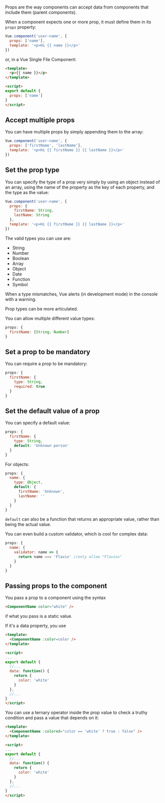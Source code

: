 Props are the way components can accept data from components that include them (parent components).

When a component expects one or more prop, it must define them in its `props` property:

```js
Vue.component('user-name', {
  props: ['name'],
  template: '<p>Hi {{ name }}</p>'
})
```

or, in a Vue Single File Component:

```html
<template>
  <p>{{ name }}</p>
</template>

<script>
export default {
  props: ['name']
}
</script>
```

## Accept multiple props

You can have multiple props by simply appending them to the array:

```js
Vue.component('user-name', {
  props: ['firstName', 'lastName'],
  template: '<p>Hi {{ firstName }} {{ lastName }}</p>'
})
```

## Set the prop type

You can specify the type of a prop very simply by using an object instead of an array, using the name of the property as the key of each property, and the type as the value:

```js
Vue.component('user-name', {
  props: {
    firstName: String,
    lastName: String
  },
  template: '<p>Hi {{ firstName }} {{ lastName }}</p>'
})
```

The valid types you can use are:

- String
- Number
- Boolean
- Array
- Object
- Date
- Function
- Symbol

When a type mismatches, Vue alerts (in development mode) in the console with a warning.

Prop types can be more articulated.

You can allow multiple different value types:

```js
props: {
  firstName: [String, Number]
}
```

## Set a prop to be mandatory

You can require a prop to be mandatory:

```js
props: {
  firstName: {
    type: String,
    required: true
  }
}
```

## Set the default value of a prop

You can specify a default value:

```js
props: {
  firstName: {
    type: String,
    default: 'Unknown person'
  }
}
```

For objects:

```js
props: {
  name: {
    type: Object,
    default: {
      firstName: 'Unknown',
      lastName: ''
    }
  }
}
```

`default` can also be a function that returns an appropriate value, rather than being the actual value.

You can even build a custom validator, which is cool for complex data:

```js
props: {
  name: {
    validator: name => {
      return name === 'Flavio' //only allow "Flavios"
    }
  }
}
```

## Passing props to the component

You pass a prop to a component using the syntax

```html
<ComponentName color="white" />
```

if what you pass is a static value.

If it's a data property, you use

```html
<template>
  <ComponentName :color=color />
</template>

<script>
...
export default {
  //...
  data: function() {
    return {
      color: 'white'
    }
  },
  //...
}
</script>
```

You can use a ternary operator inside the prop value to check a truthy condition and pass a value that depends on it:

```html
<template>
  <ComponentName :colored="color == 'white' ? true : false" />
</template>

<script>
...
export default {
  //...
  data: function() {
    return {
      color: 'white'
    }
  },
  //...
}
</script>
```
